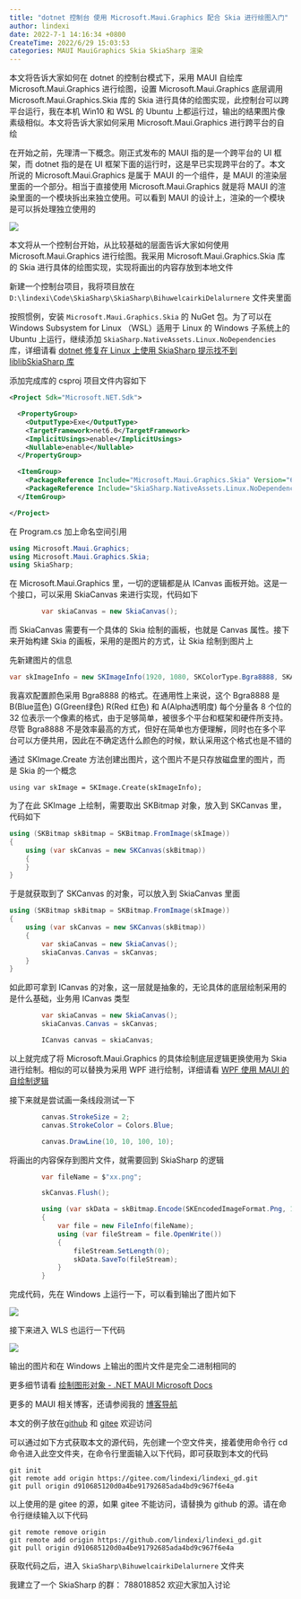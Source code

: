 ```yaml
---
title: "dotnet 控制台 使用 Microsoft.Maui.Graphics 配合 Skia 进行绘图入门"
author: lindexi
date: 2022-7-1 14:16:34 +0800
CreateTime: 2022/6/29 15:03:53
categories: MAUI MauiGraphics Skia SkiaSharp 渲染
---
```


本文将告诉大家如何在 dotnet 的控制台模式下，采用 MAUI 自绘库 Microsoft.Maui.Graphics 进行绘图，设置 Microsoft.Maui.Graphics 底层调用 Microsoft.Maui.Graphics.Skia 库的 Skia 进行具体的绘图实现，此控制台可以跨平台运行，我在本机 Win10 和 WSL 的 Ubuntu 上都运行过，输出的结果图片像素级相似。本文将告诉大家如何采用 Microsoft.Maui.Graphics 进行跨平台的自绘

<!--more-->


<!-- CreateTime:2022/6/29 15:03:53 -->


<!-- 标签：MAUI,MauiGraphics,Skia,SkiaSharp,渲染 -->
<!-- 发布 -->

在开始之前，先理清一下概念。刚正式发布的 MAUI 指的是一个跨平台的 UI 框架，而 dotnet 指的是在 UI 框架下面的运行时，这是早已实现跨平台的了。本文所说的 Microsoft.Maui.Graphics 是属于 MAUI 的一个组件，是 MAUI 的渲染层里面的一个部分。相当于直接使用 Microsoft.Maui.Graphics 就是将 MAUI 的渲染里面的一个模块拆出来独立使用。可以看到 MAUI 的设计上，渲染的一个模块是可以拆处理独立使用的

<!-- ![](image/dotnet 控制台 使用 Microsoft.Maui.Graphics 配合 Skia 进行绘图入门/dotnet 控制台 使用 Microsoft.Maui.Graphics 配合 Skia 进行绘图入门0.png) -->

![](http://image.acmx.xyz/lindexi%2F20226291517543714.jpg)

本文将从一个控制台开始，从比较基础的层面告诉大家如何使用 Microsoft.Maui.Graphics 进行绘图。我采用 Microsoft.Maui.Graphics.Skia 库的 Skia 进行具体的绘图实现，实现将画出的内容存放到本地文件

新建一个控制台项目，我将项目放在 `D:\lindexi\Code\SkiaSharp\SkiaSharp\BihuwelcairkiDelalurnere` 文件夹里面

按照惯例，安装 `Microsoft.Maui.Graphics.Skia` 的 NuGet 包。为了可以在 Windows Subsystem for Linux （WSL）适用于 Linux 的 Windows 子系统上的 Ubuntu 上运行，继续添加 `SkiaSharp.NativeAssets.Linux.NoDependencies` 库，详细请看 [dotnet 修复在 Linux 上使用 SkiaSharp 提示找不到 liblibSkiaSharp 库](https://blog.lindexi.com/post/dotnet-%E4%BF%AE%E5%A4%8D%E5%9C%A8-Linux-%E4%B8%8A%E4%BD%BF%E7%94%A8-SkiaSharp-%E6%8F%90%E7%A4%BA%E6%89%BE%E4%B8%8D%E5%88%B0-liblibSkiaSharp-%E5%BA%93.html )

添加完成库的 csproj 项目文件内容如下

```xml
<Project Sdk="Microsoft.NET.Sdk">

  <PropertyGroup>
    <OutputType>Exe</OutputType>
    <TargetFramework>net6.0</TargetFramework>
    <ImplicitUsings>enable</ImplicitUsings>
    <Nullable>enable</Nullable>
  </PropertyGroup>

  <ItemGroup>
    <PackageReference Include="Microsoft.Maui.Graphics.Skia" Version="6.0.403" />
    <PackageReference Include="SkiaSharp.NativeAssets.Linux.NoDependencies" Version="2.88.0" />
  </ItemGroup>

</Project>
```

在 Program.cs 加上命名空间引用

```csharp
using Microsoft.Maui.Graphics;
using Microsoft.Maui.Graphics.Skia;
using SkiaSharp;
```

在 Microsoft.Maui.Graphics 里，一切的逻辑都是从 ICanvas 画板开始。这是一个接口，可以采用 SkiaCanvas 来进行实现，代码如下

```csharp
        var skiaCanvas = new SkiaCanvas();
```

而 SkiaCanvas 需要有一个具体的 Skia 绘制的画板，也就是 Canvas 属性。接下来开始构建 Skia 的画板，采用的是图片的方式，让 Skia 绘制到图片上

先新建图片的信息

```csharp
var skImageInfo = new SKImageInfo(1920, 1080, SKColorType.Bgra8888, SKAlphaType.Opaque, SKColorSpace.CreateSrgb());
```

我喜欢配置颜色采用 Bgra8888 的格式。在通用性上来说，这个 Bgra8888 是 B(Blue蓝色) G(Green绿色) R(Red 红色) 和 A(Alpha透明度) 每个分量各 8 个位的 32 位表示一个像素的格式，由于足够简单，被很多个平台和框架和硬件所支持。尽管 Bgra8888 不是效率最高的方式，但好在简单也方便理解，同时也在多个平台可以方便共用，因此在不确定选什么颜色的时候，默认采用这个格式也是不错的

通过 SKImage.Create 方法创建出图片，这个图片不是只存放磁盘里的图片，而是 Skia 的一个概念

```
using var skImage = SKImage.Create(skImageInfo);
```

为了在此 SKImage 上绘制，需要取出 SKBitmap 对象，放入到 SKCanvas 里，代码如下

```csharp
using (SKBitmap skBitmap = SKBitmap.FromImage(skImage))
{
    using (var skCanvas = new SKCanvas(skBitmap))
    {
    }
}
```

于是就获取到了 SKCanvas 的对象，可以放入到 SkiaCanvas 里面

```csharp
using (SKBitmap skBitmap = SKBitmap.FromImage(skImage))
{
    using (var skCanvas = new SKCanvas(skBitmap))
    {
        var skiaCanvas = new SkiaCanvas();
        skiaCanvas.Canvas = skCanvas;
    }
}
```

如此即可拿到 ICanvas 的对象，这一层就是抽象的，无论具体的底层绘制采用的是什么基础，业务用 ICanvas 类型

```csharp
        var skiaCanvas = new SkiaCanvas();
        skiaCanvas.Canvas = skCanvas;

        ICanvas canvas = skiaCanvas;
```

以上就完成了将 Microsoft.Maui.Graphics 的具体绘制底层逻辑更换使用为 Skia 进行绘制。相似的可以替换为采用 WPF 进行绘制，详细请看 [WPF 使用 MAUI 的自绘制逻辑](https://blog.lindexi.com/post/WPF-%E4%BD%BF%E7%94%A8-MAUI-%E7%9A%84%E8%87%AA%E7%BB%98%E5%88%B6%E9%80%BB%E8%BE%91.html )

接下来就是尝试画一条线段测试一下

```csharp
        canvas.StrokeSize = 2;
        canvas.StrokeColor = Colors.Blue;

        canvas.DrawLine(10, 10, 100, 10);
```

将画出的内容保存到图片文件，就需要回到 SkiaSharp 的逻辑

```csharp
        var fileName = $"xx.png";

        skCanvas.Flush();

        using (var skData = skBitmap.Encode(SKEncodedImageFormat.Png, 100))
        {
            var file = new FileInfo(fileName);
            using (var fileStream = file.OpenWrite())
            {
                fileStream.SetLength(0);
                skData.SaveTo(fileStream);
            }
        }
```

完成代码，先在 Windows 上运行一下，可以看到输出了图片如下

<!-- ![](image/dotnet 控制台 使用 Microsoft.Maui.Graphics 配合 Skia 进行绘图入门/dotnet 控制台 使用 Microsoft.Maui.Graphics 配合 Skia 进行绘图入门1.png) -->

![](http://image.acmx.xyz/lindexi%2F20226291555347769.jpg)

接下来进入 WLS 也运行一下代码

<!-- ![](image/dotnet 控制台 使用 Microsoft.Maui.Graphics 配合 Skia 进行绘图入门/dotnet 控制台 使用 Microsoft.Maui.Graphics 配合 Skia 进行绘图入门2.png) -->

![](http://image.acmx.xyz/lindexi%2F20226291557539520.jpg)

输出的图片和在 Windows 上输出的图片文件是完全二进制相同的

更多细节请看 [绘制图形对象 - .NET MAUI Microsoft Docs](https://docs.microsoft.com/zh-cn/dotnet/maui/user-interface/graphics/draw?WT.mc_id=WD-MVP-5003260 )

更多的 MAUI 相关博客，还请参阅我的 [博客导航](https://blog.lindexi.com/post/%E5%8D%9A%E5%AE%A2%E5%AF%BC%E8%88%AA.html )

本文的例子放在[github](https://github.com/lindexi/lindexi_gd/tree/d910685120d0a4be91792685ada4bd9c967f6e4a/SkiaSharp/BihuwelcairkiDelalurnere) 和 [gitee](https://gitee.com/lindexi/lindexi_gd/tree/d910685120d0a4be91792685ada4bd9c967f6e4a/SkiaSharp/BihuwelcairkiDelalurnere) 欢迎访问

可以通过如下方式获取本文的源代码，先创建一个空文件夹，接着使用命令行 cd 命令进入此空文件夹，在命令行里面输入以下代码，即可获取到本文的代码

```
git init
git remote add origin https://gitee.com/lindexi/lindexi_gd.git
git pull origin d910685120d0a4be91792685ada4bd9c967f6e4a
```

以上使用的是 gitee 的源，如果 gitee 不能访问，请替换为 github 的源。请在命令行继续输入以下代码

```
git remote remove origin
git remote add origin https://github.com/lindexi/lindexi_gd.git
git pull origin d910685120d0a4be91792685ada4bd9c967f6e4a
```

获取代码之后，进入 `SkiaSharp\BihuwelcairkiDelalurnere` 文件夹

我建立了一个 SkiaSharp 的群： 788018852 欢迎大家加入讨论
